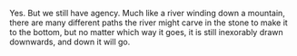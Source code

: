 Yes. But we still have agency. Much like a river winding down a mountain, there are many different paths the river might carve in the stone to make it to the bottom, but no matter which way it goes, it is still inexorably drawn downwards, and down it will go.